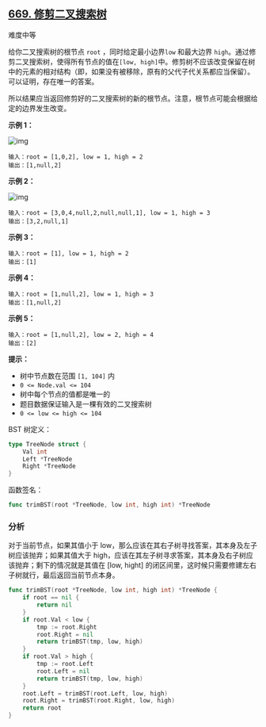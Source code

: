 ## [669. 修剪二叉搜索树](https://leetcode-cn.com/problems/trim-a-binary-search-tree/)

难度中等

给你二叉搜索树的根节点 `root` ，同时给定最小边界`low` 和最大边界 `high`。通过修剪二叉搜索树，使得所有节点的值在`[low, high]`中。修剪树不应该改变保留在树中的元素的相对结构（即，如果没有被移除，原有的父代子代关系都应当保留）。 可以证明，存在唯一的答案。

所以结果应当返回修剪好的二叉搜索树的新的根节点。注意，根节点可能会根据给定的边界发生改变。

 

**示例 1：**

![img](https://assets.leetcode.com/uploads/2020/09/09/trim1.jpg)

```
输入：root = [1,0,2], low = 1, high = 2
输出：[1,null,2]
```

**示例 2：**

![img](https://assets.leetcode.com/uploads/2020/09/09/trim2.jpg)

```
输入：root = [3,0,4,null,2,null,null,1], low = 1, high = 3
输出：[3,2,null,1]
```

**示例 3：**

```
输入：root = [1], low = 1, high = 2
输出：[1]
```

**示例 4：**

```
输入：root = [1,null,2], low = 1, high = 3
输出：[1,null,2]
```

**示例 5：**

```
输入：root = [1,null,2], low = 2, high = 4
输出：[2]
```

 

**提示：**

- 树中节点数在范围 `[1, 104]` 内
- `0 <= Node.val <= 104`
- 树中每个节点的值都是唯一的
- 题目数据保证输入是一棵有效的二叉搜索树
- `0 <= low <= high <= 104`

BST 树定义：

```go
type TreeNode struct {
    Val int
    Left *TreeNode
    Right *TreeNode
}
```



函数签名：

```go
func trimBST(root *TreeNode, low int, high int) *TreeNode
```

### 分析

对于当前节点，如果其值小于 low，那么应该在其右子树寻找答案，其本身及左子树应该抛弃；如果其值大于 high，应该在其左子树寻求答案，其本身及右子树应该抛弃；剩下的情况就是其值在 [low, hight] 的闭区间里，这时候只需要修建左右子树就行，最后返回当前节点本身。

```go
func trimBST(root *TreeNode, low int, high int) *TreeNode {
	if root == nil {
		return nil
	}
	if root.Val < low {
		tmp := root.Right
		root.Right = nil
		return trimBST(tmp, low, high)
	}
	if root.Val > high {
		tmp := root.Left
		root.Left = nil
		return trimBST(tmp, low, high)
	}
	root.Left = trimBST(root.Left, low, high)
	root.Right = trimBST(root.Right, low, high)
	return root
}
```